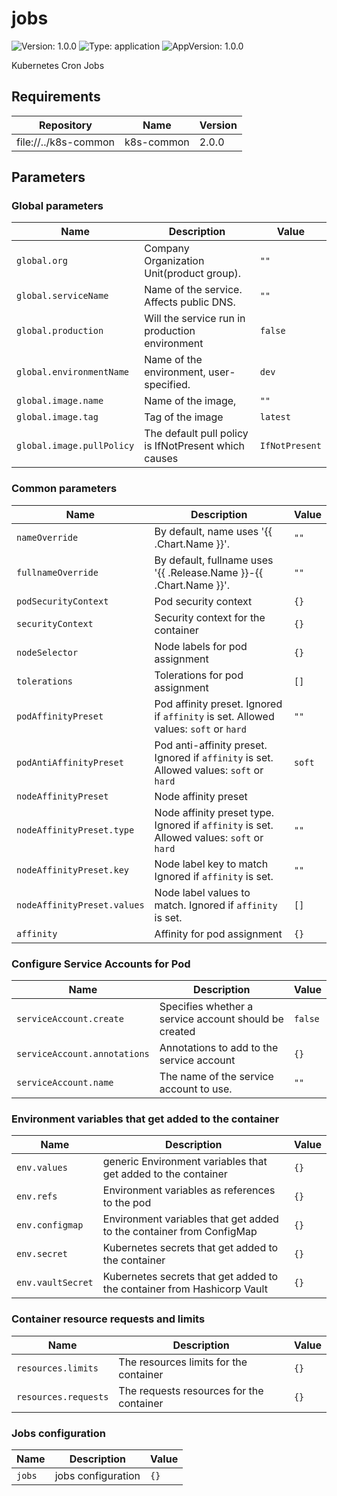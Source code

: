 # jobs

![Version: 1.0.0](https://img.shields.io/badge/Version-1.0.0-informational?style=flat-square) ![Type: application](https://img.shields.io/badge/Type-application-informational?style=flat-square) ![AppVersion: 1.0.0](https://img.shields.io/badge/AppVersion-1.0.0-informational?style=flat-square)

Kubernetes Cron Jobs

## Requirements

| Repository | Name | Version |
|------------|------|---------|
| file://../k8s-common | k8s-common | 2.0.0   |

## Parameters

### Global parameters

| Name                      | Description                                          | Value          |
| ------------------------- | ---------------------------------------------------- | -------------- |
| `global.org`              | Company Organization Unit(product group).            | `""`           |
| `global.serviceName`      | Name of the service. Affects public DNS.             | `""`           |
| `global.production`       | Will the service run in production environment       | `false`        |
| `global.environmentName`  | Name of the environment, user-specified.             | `dev`          |
| `global.image.name`       | Name of the image,                                   | `""`           |
| `global.image.tag`        | Tag of the image                                     | `latest`       |
| `global.image.pullPolicy` | The default pull policy is IfNotPresent which causes | `IfNotPresent` |


### Common parameters

| Name                        | Description                                                                               | Value  |
| --------------------------- | ----------------------------------------------------------------------------------------- | ------ |
| `nameOverride`              | By default, name uses '{{ .Chart.Name }}'.                                                | `""`   |
| `fullnameOverride`          | By default, fullname uses '{{ .Release.Name }}-{{ .Chart.Name }}'.                        | `""`   |
| `podSecurityContext`        | Pod security context                                                                      | `{}`   |
| `securityContext`           | Security context for the container                                                        | `{}`   |
| `nodeSelector`              | Node labels for pod assignment                                                            | `{}`   |
| `tolerations`               | Tolerations for pod assignment                                                            | `[]`   |
| `podAffinityPreset`         | Pod affinity preset. Ignored if `affinity` is set. Allowed values: `soft` or `hard`       | `""`   |
| `podAntiAffinityPreset`     | Pod anti-affinity preset. Ignored if `affinity` is set. Allowed values: `soft` or `hard`  | `soft` |
| `nodeAffinityPreset`        | Node affinity preset                                                                      |        |
| `nodeAffinityPreset.type`   | Node affinity preset type. Ignored if `affinity` is set. Allowed values: `soft` or `hard` | `""`   |
| `nodeAffinityPreset.key`    | Node label key to match Ignored if `affinity` is set.                                     | `""`   |
| `nodeAffinityPreset.values` | Node label values to match. Ignored if `affinity` is set.                                 | `[]`   |
| `affinity`                  | Affinity for pod assignment                                                               | `{}`   |


### Configure Service Accounts for Pod

| Name                         | Description                                           | Value   |
| ---------------------------- | ----------------------------------------------------- | ------- |
| `serviceAccount.create`      | Specifies whether a service account should be created | `false` |
| `serviceAccount.annotations` | Annotations to add to the service account             | `{}`    |
| `serviceAccount.name`        | The name of the service account to use.               | `""`    |


### Environment variables that get added to the container

| Name              | Description                                                             | Value |
| ----------------- | ----------------------------------------------------------------------- | ----- |
| `env.values`      | generic Environment variables that get added to the container           | `{}`  |
| `env.refs`        | Environment variables as references to the pod                          | `{}`  |
| `env.configmap`   | Environment variables that get added to the container from ConfigMap    | `{}`  |
| `env.secret`      | Kubernetes secrets that get added to the container                      | `{}`  |
| `env.vaultSecret` | Kubernetes secrets that get added to the container from Hashicorp Vault | `{}`  |


### Container resource requests and limits

| Name                 | Description                              | Value |
| -------------------- | ---------------------------------------- | ----- |
| `resources.limits`   | The resources limits for the container   | `{}`  |
| `resources.requests` | The requests resources for the container | `{}`  |


### Jobs configuration

| Name   | Description        | Value |
| ------ | ------------------ | ----- |
| `jobs` | jobs configuration | `{}`  |

